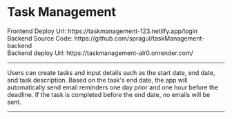 <h1>Task Management </h1>
Frontend Deploy Url: https://taskmanagement-123.netlify.app/login<br/>
Backend Source Code: https://github.com/spragul/taskManagement-backend<br/>
Backend deploy Url: https://taskmanagement-alr0.onrender.com/<br/>
<hr/>
Users can create tasks and input details such as the start date, end date, and task description. Based on the task's end date, the app will automatically send email reminders one day prior and one hour before the deadline. If the task is completed before the end date, no emails will be sent.
<hr/>

